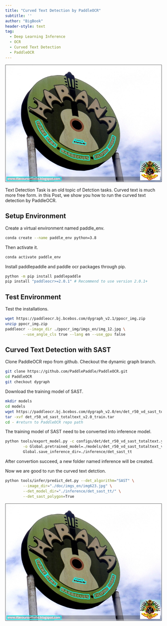 ```yaml
---
title: "Curved Text Detection by PaddleOCR"
subtitle: ''
author: "BigBook"
header-style: text
tag:
  - Deep Learning Inference
  - OCR
  - Curved Text Detection
  - PaddleOCR
---
```


![Detection Result](/assets/image/in-post/curved_text_paddleocr/det_res_img623.jpg)

Text Detection Task is an old topic of Detction tasks. Curved text is much more free form. in this Post, we show you how to run the curved text detection by PaddleOCR.

## Setup Environment  

Create a virtual environment named paddle_env.

```bash
conda create --name paddle_env python=3.8
```

Then activate it.

```bash
conda activate paddle_env 
```

Install paddlepaddle and paddle ocr packages through pip.

```bash
python -m pip install paddlepaddle
pip install "paddleocr>=2.0.1" # Recommend to use version 2.0.1+
```

## Test Environment 

Test the installations.

```bash
wget https://paddleocr.bj.bcebos.com/dygraph_v2.1/ppocr_img.zip
unzip ppocr_img.zip
paddleocr --image_dir ./ppocr_img/imgs_en/img_12.jpg \
        --use_angle_cls true --lang en --use_gpu false
```

## Curved Text Detection with SAST

Clone PaddleOCR repo from github. Checkout the dynamic graph branch.

```bash
git clone https://github.com/PaddlePaddle/PaddleOCR.git
cd PaddleOCR
git checkout dygraph
```

Download the training model of SAST.

```bash
mkdir models
cd models
wget https://paddleocr.bj.bcebos.com/dygraph_v2.0/en/det_r50_vd_sast_totaltext_v2.0_train.tar
tar -xvf det_r50_vd_sast_totaltext_v2.0_train.tar
cd - #return to PaddleOCR repo path
```

The training model of SAST need to be converted into inference model.

```bash
python tools/export_model.py -c configs/det/det_r50_vd_sast_totaltext.yml \
        -o Global.pretrained_model=./models/det_r50_vd_sast_totaltext_v2.0_train/best_accuracy \
        Global.save_inference_dir=./inference/det_sast_tt
```

After convertion succeed, a new folder named inference will be created. 

Now we are good to run the curved text detction.

```bash
python tools/infer/predict_det.py --det_algorithm="SAST" \
        --image_dir="./doc/imgs_en/img623.jpg" \
        --det_model_dir="./inference/det_sast_tt/" \
        --det_sast_polygon=True
```

![Detection Result](/assets/image/in-post/curved_text_paddleocr/det_res_img623.jpg)
